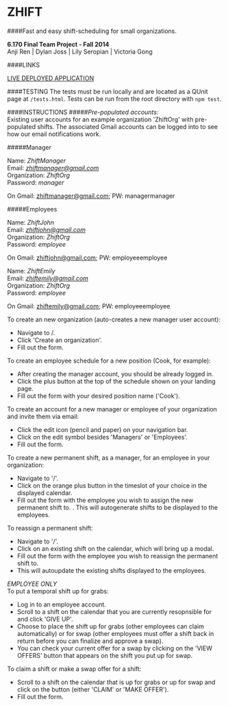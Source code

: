 ZHIFT
=====
####Fast and easy shift-scheduling for small organizations.

**6.170 Final Team Project - Fall 2014**  
Anji Ren | Dylan Joss | Lily Seropian | Victoria Gong

####LINKS

[LIVE DEPLOYED APPLICATION](http://zhift-seropian.rhcloud.com/)  

####TESTING
The tests must be run locally and are located as a QUnit page at <code>/tests.html</code>. Tests can be run from the root directory with <code>npm test</code>.

####INSTRUCTIONS
#####*Pre-populated accounts:*  
Existing user accounts for an example organization 'ZhiftOrg' with pre-populated shifts. The associated Gmail accounts can be logged into to see how our email notifications work.

#####Manager

Name: *ZhiftManager*   
Email: *zhiftmanager@gmail.com*  
Organization: *ZhiftOrg*  
Password: *manager*

On Gmail: zhiftmanager@gmail.com; PW: managermanager  

#####Employees

Name: *ZhiftJohn*   
Email: *zhiftjohn@gmail.com*  
Organization: *ZhiftOrg*  
Password: *employee*

On Gmail: zhiftjohn@gmail.com; PW: employeeemployee  

Name: *ZhiftEmily*   
Email: *zhiftemily@gmail.com*  
Organization: *ZhiftOrg*  
Password: *employee*

On Gmail: zhiftemily@gmail.com; PW: employeeemployee

To create an new organization (auto-creates a new manager user account):
- Navigate to /.
- Click 'Create an organization'.
- Fill out the form.

To create an employee schedule for a new position (Cook, for example):
- After creating the manager account, you should be already logged in.
- Click the plus button at the top of the schedule shown on your landing page.
- Fill out the form with your desired position name ('Cook').

To create an account for a new manager or employee of your organization and invite them via email:
- Click the edit icon (pencil and paper) on your navigation bar.
- Click on the edit symbol besides 'Managers' or 'Employees'.
- Fill out the form.

To create a new permanent shift, as a manager, for an employee in your organization:
- Navigate to '/'.
- Click on the orange plus button in the timeslot of your choice in the displayed calendar.
- Fill out the form with the employee you wish to assign the new permanent shift to.
. This will autogenerate shifts to be displayed to the employees.

To reassign a permanent shift:
- Navigate to '/'.
- Click on an existing shift on the calendar, which will bring up a modal.
- Fill out the form with the employee you wish to reassign the permanent shift to.
- This will autoupdate the existing shifts displayed to the employees.

*EMPLOYEE ONLY*  
To put a temporal shift up for grabs:
- Log in to an employee account.
- Scroll to a shift on the calendar that you are currently resopnsible for and click 'GIVE UP'.
- Choose to place the shift up for grabs (other employees can claim automatically) or for swap (other employees must offer a shift back in return before you can finalize and approve a swap).
- You can check your current offer for a swap by clicking on the 'VIEW OFFERS' button that appears on the shift you put up for swap.

To claim a shift or make a swap offer for a shift:
- Scroll to a shift on the calendar that is up for grabs or up for swap and click on the button (either 'CLAIM' or 'MAKE OFFER').
- Fill out the form.

